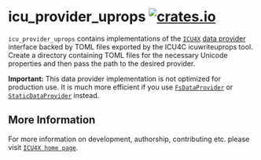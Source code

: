 # icu_provider_uprops [![crates.io](https://img.shields.io/crates/v/icu_provider_uprops)](https://crates.io/crates/icu_provider_uprops)

`icu_provider_uprops` contains implementations of the [`ICU4X`]
[data provider] interface backed by TOML files exported by the
ICU4C icuwriteuprops tool. Create a directory containing TOML files for
the necessary Unicode properties and then pass the path to the desired
provider.

**Important:** This data provider implementation is not optimized
for production use.  It is much more efficient if you use
[`FsDataProvider`] or [`StaticDataProvider`] instead.

[`ICU4X`]: ../icu/index.html
[data provider]: icu_provider
[`FsDataProvider`]: ../icu_provider_fs/struct.FsDataProvider.html
[`StaticDataProvider`]: ../icu_provider_blob/struct.StaticDataProvider.html

## More Information

For more information on development, authorship, contributing etc. please visit [`ICU4X home page`](https://github.com/unicode-org/icu4x).
